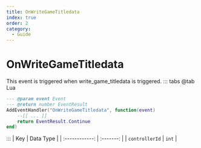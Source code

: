 ```yaml
---
title: OnWriteGameTitledata
index: true
order: 2
category:
  - Guide
---
```


# OnWriteGameTitledata
This event is triggered when write_game_titledata is triggered.
::: tabs
@tab Lua
```lua
--- @param event Event
--- @return number EventResult
AddEventHandler("OnWriteGameTitledata", function(event)
    --[[ ... ]]
    return EventResult.Continue
end)
```

:::
|       Key      | Data Type |
| :------------: | :-------: |
| `controllerId` |   `int`   |
